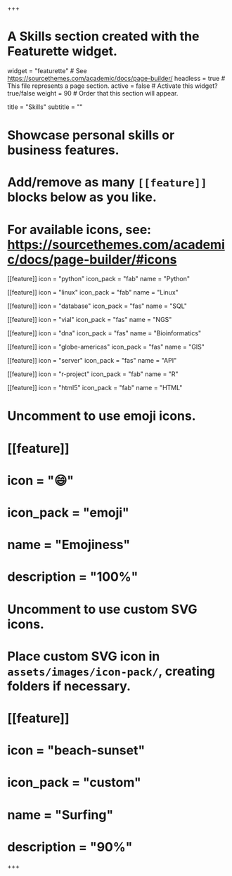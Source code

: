 +++
# A Skills section created with the Featurette widget.
widget = "featurette"  # See https://sourcethemes.com/academic/docs/page-builder/
headless = true  # This file represents a page section.
active = false  # Activate this widget? true/false
weight = 90  # Order that this section will appear.

title = "Skills"
subtitle = ""

# Showcase personal skills or business features.
#
# Add/remove as many `[[feature]]` blocks below as you like.
#
# For available icons, see: https://sourcethemes.com/academic/docs/page-builder/#icons

[[feature]]
  icon = "python"
  icon_pack = "fab"
  name = "Python"

[[feature]]
  icon = "linux"
  icon_pack = "fab"
  name = "Linux"

[[feature]]
  icon = "database"
  icon_pack = "fas"
  name = "SQL"

[[feature]]
  icon = "vial"
  icon_pack = "fas"
  name = "NGS"

[[feature]]
  icon = "dna"
  icon_pack = "fas"
  name = "Bioinformatics"

[[feature]]
  icon = "globe-americas"
  icon_pack = "fas"
  name = "GIS"

[[feature]]
  icon = "server"
  icon_pack = "fas"
  name = "API"

[[feature]]
  icon = "r-project"
  icon_pack = "fab"
  name = "R"

[[feature]]
  icon = "html5"
  icon_pack = "fab"
  name = "HTML"




# Uncomment to use emoji icons.
# [[feature]]
#  icon = ":smile:"
#  icon_pack = "emoji"
#  name = "Emojiness"
#  description = "100%"  

# Uncomment to use custom SVG icons.
# Place custom SVG icon in `assets/images/icon-pack/`, creating folders if necessary.
# [[feature]]
#  icon = "beach-sunset"
#  icon_pack = "custom"
#  name = "Surfing"
#  description = "90%"

+++
